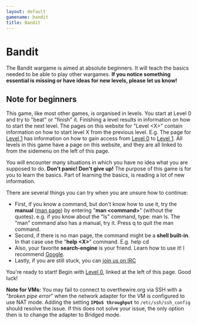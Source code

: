 ```yaml
---
layout: default
gamename: bandit
title: Bandit
---
```


Bandit
======

The Bandit wargame is aimed at absolute beginners. It will teach the
basics needed to be able to play other wargames. **If you notice
something essential is missing or have ideas for new levels, please let
us know!**

Note for beginners
------------------

This game, like most other games, is organised in levels. You start at
Level 0 and try to "beat" or "finish" it. Finishing a level results in
information on how to start the next level. The pages on this website
for "Level <X\>" contain information on how to start level X from the
previous level. E.g. The page for [Level 1][] has information on how to
gain access from [Level 0][] to [Level 1][]. All levels in this game
have a page on this website, and they are all linked to from the
sidemenu on the left of this page.

You will encounter many situations in which you have no idea what you
are supposed to do. **Don't panic! Don't give up!** The purpose of this
game is for you to learn the basics. Part of learning the basics, is
reading a lot of new information.

There are several things you can try when you are unsure how to
continue:

-   First, if you know a command, but don't know how to use it, try the
    **manual** ([man page][]) by entering "**man <command\>**" (without
    the quotes). e.g. if you know about the "ls" command, type: man ls.
    The "man" command also has a manual, try it. Press q to quit the man
    command.
-   Second, if there is no man page, the command might be a **shell
    built-in**. In that case use the "**help <X\>**" command. E.g. help
    cd
-   Also, your favorite **search-engine** is your friend. Learn how to
    use it! I recommend [Google][].
-   Lastly, if you are still stuck, you can [join us on IRC][]

You're ready to start! Begin with [Level 0][], linked at the left of
this page. Good luck!

**Note for VMs:** You may fail to connect to overthewire.org via SSH with a "*broken pipe error*” when the network adapter for the VM is configured to use NAT mode. Adding the setting **`IPQoS throughput`** to `/etc/ssh/ssh_config` should resolve the issue. If this does not solve your issue, the only option then is to change the adapter to Bridged mode. 

  [Level 1]: /wargames/bandit/bandit1.html
  [Level 0]: /wargames/bandit/bandit0.html
  [man page]: http://en.wikipedia.org/wiki/Man_page
  [Google]: http://www.google.com
  [join us on IRC]: /information/irc.html
